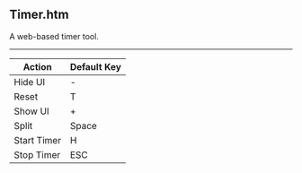 Timer.htm
---------

A web-based timer tool.

---

Action      | Default Key
------------|------------
Hide UI     | -
Reset       | T
Show UI     | +
Split       | Space
Start Timer | H
Stop Timer  | ESC
